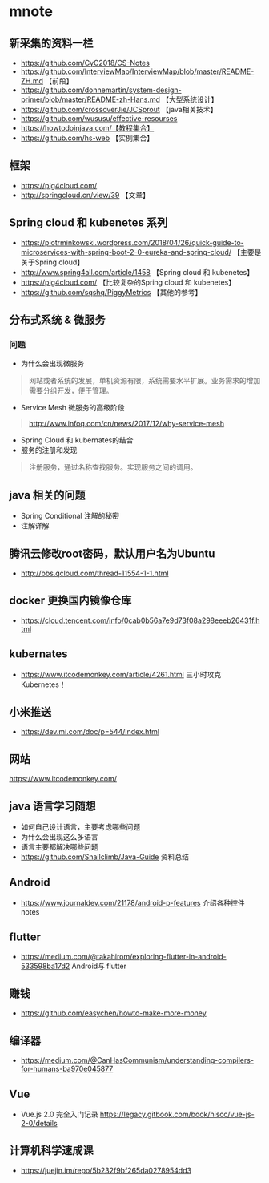 # mnote

## 新采集的资料一栏
- https://github.com/CyC2018/CS-Notes
- https://github.com/InterviewMap/InterviewMap/blob/master/README-ZH.md 【前段】
- https://github.com/donnemartin/system-design-primer/blob/master/README-zh-Hans.md 【大型系统设计】
- https://github.com/crossoverJie/JCSprout 【java相关技术】
- https://github.com/wususu/effective-resourses
- https://howtodoinjava.com/【教程集合】
- https://github.com/hs-web 【实例集合】
## 框架
- https://pig4cloud.com/
- http://springcloud.cn/view/39 【文章】
## Spring cloud 和 kubenetes 系列
- https://piotrminkowski.wordpress.com/2018/04/26/quick-guide-to-microservices-with-spring-boot-2-0-eureka-and-spring-cloud/ 【主要是关于Spring cloud】
- http://www.spring4all.com/article/1458 【Spring cloud 和 kubenetes】
- https://pig4cloud.com/ 【比较复杂的Spring cloud 和 kubenetes】
- https://github.com/sqshq/PiggyMetrics 【其他的参考】

## 分布式系统 & 微服务
### 问题
- 为什么会出现微服务
> 网站或者系统的发展，单机资源有限，系统需要水平扩展。业务需求的增加需要分组开发，便于管理。
- Service Mesh 微服务的高级阶段
> http://www.infoq.com/cn/news/2017/12/why-service-mesh
- Spring Cloud 和 kubernates的结合
- 服务的注册和发现
> 注册服务，通过名称查找服务。实现服务之间的调用。

## java 相关的问题
- Spring Conditional 注解的秘密
- 注解详解
## 腾讯云修改root密码，默认用户名为Ubuntu
- http://bbs.qcloud.com/thread-11554-1-1.html
## docker 更换国内镜像仓库
- https://cloud.tencent.com/info/0cab0b56a7e9d73f08a298eeeb26431f.html

## kubernates
- https://www.itcodemonkey.com/article/4261.html 三小时攻克 Kubernetes！
## 小米推送
- https://dev.mi.com/doc/p=544/index.html
## 网站
https://www.itcodemonkey.com/
## java 语言学习随想
- 如何自己设计语言，主要考虑哪些问题
- 为什么会出现这么多语言
- 语言主要都解决哪些问题
- https://github.com/Snailclimb/Java-Guide 资料总结
## Android
 - https://www.journaldev.com/21178/android-p-features 介绍各种控件
notes
## flutter 
- https://medium.com/@takahirom/exploring-flutter-in-android-533598ba17d2  Android与 flutter
## 赚钱
- https://github.com/easychen/howto-make-more-money

## 编译器
- https://medium.com/@CanHasCommunism/understanding-compilers-for-humans-ba970e045877

## Vue
- Vue.js 2.0 完全入门记录 https://legacy.gitbook.com/book/hiscc/vue-js-2-0/details

## 计算机科学速成课
- https://juejin.im/repo/5b232f9bf265da0278954dd3
